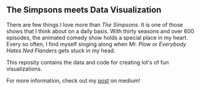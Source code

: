 ## The Simpsons meets Data Visualization

There are few things I love more than _The Simpsons_. It is one of those shows that I think about on a daily basis. With thirty seasons and over 600 episodes, the animated comedy show holds a special place in my heart. Every so often, I find myself singing along when _Mr. Plow_ or _Everybody Hates Ned Flanders_ gets stuck in my head.

This reposity contains the data and code for creating lot's of fun visualizations.

For more information, check out my [post](https://medium.com/@adamreevesman/the-simpsons-meets-data-visualization-ef8ef0819d13) on medium!
